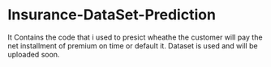 # Insurance-DataSet-Prediction

It Contains the code that i used to presict wheathe the customer will pay the net installment of premium on time or default it.
Dataset is used and will be uploaded soon.
